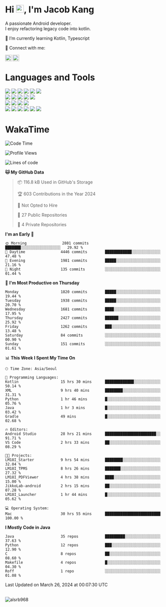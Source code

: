 # Hi <img src="https://media.giphy.com/media/hvRJCLFzcasrR4ia7z/giphy.gif" width="25px">, I'm Jacob Kang
A passionate Android developer.
</br>
I enjoy refactoring legacy code into kotlin.

🌱 I’m currently learning Kotlin, Typescript

🤝 Connect with me:

<a href="https://www.linkedin.com/in/minkyu-kang-b7477b1b2/"><img align="left" src="https://raw.githubusercontent.com/yushi1007/yushi1007/main/images/linkedin.svg" alt="Minkyu Kang | LinkedIn" width="21px"/></a>
<a href="https://www.instagram.com/_jacob_kang/"><img align="left" src="https://raw.githubusercontent.com/yushi1007/yushi1007/main/images/instagram.svg" alt="Jacob Kang | Instagram" width="21px"/></a>

</br>

# Languages and Tools

<div align="left">
<img src="https://img.shields.io/badge/java-007396?logo=java&logoColor=white"/>
<img src="https://img.shields.io/badge/kotlin-7F52FF?logo=kotlin&logoColor=white"/>
<img src="https://img.shields.io/badge/python-3776AB?logo=python&logoColor=white"/>
<img src="https://img.shields.io/badge/bash shell-4EAA25?logo=gnubash&logoColor=white"/>
<img src="https://img.shields.io/badge/c-A8B9CC?logo=c&logoColor=white"/>
<img src="https://img.shields.io/badge/c++-00599C?logo=c%2b%2b&logoColor=white"/>
</div>
<div align="left">
<img src="https://img.shields.io/badge/git-F05032?logo=git&logoColor=white"/>
<img src="https://img.shields.io/badge/github-181717?logo=github&logoColor=white"/>
<img src="https://img.shields.io/badge/mysql-4479A1?logo=mysql&logoColor=white"/>
<img src="https://img.shields.io/badge/sqlite-003B57?logo=sqlite&logoColor=white"/>
<img src="https://img.shields.io/badge/amazon AWS-232F3E?logo=amazonaws&logoColor=white"/>
</div>
<div align="left">
<img src="https://img.shields.io/badge/android-3DDC84?logo=android&logoColor=white"/>
<img src="https://img.shields.io/badge/linux-FCC624?logo=linux&logoColor=white"/>
<img src="https://img.shields.io/badge/flask-000000?logo=flask&logoColor=white"/>
<img src="https://img.shields.io/badge/arduino-00979D?logo=arduino&logoColor=white"/>
</div>
<div align="left">
<img src="https://img.shields.io/badge/slack-4A154B?logo=slack&logoColor=white"/>
<img src="https://img.shields.io/badge/notion-000000?logo=notion&logoColor=white"/>
<img src="https://img.shields.io/badge/jira-0052CC?logo=jira&logoColor=white"/>
<img src="https://img.shields.io/badge/postman-FF6C37?logo=postman&logoColor=white"/>
<img src="https://img.shields.io/badge/intellij-000000?logo=intellijidea&logoColor=white"/>
<img src="https://img.shields.io/badge/pycharm-000000?logo=pycharm&logoColor=white"/>
</div>

# WakaTime

<!--START_SECTION:waka-->
![Code Time](http://img.shields.io/badge/Code%20Time-3%2C632%20hrs%2056%20mins-blue)

![Profile Views](http://img.shields.io/badge/Profile%20Views-0-blue)

![Lines of code](https://img.shields.io/badge/From%20Hello%20World%20I%27ve%20Written-7.1%20million%20lines%20of%20code-blue)

**🐱 My GitHub Data** 

> 📦 116.8 kB Used in GitHub's Storage 
 > 
> 🏆 603 Contributions in the Year 2024
 > 
> 🚫 Not Opted to Hire
 > 
> 📜 27 Public Repositories 
 > 
> 🔑 4 Private Repositories 
 > 
**I'm an Early 🐤** 

```text
🌞 Morning                2801 commits        ███████░░░░░░░░░░░░░░░░░░   29.92 % 
🌆 Daytime                4446 commits        ████████████░░░░░░░░░░░░░   47.48 % 
🌃 Evening                1981 commits        █████░░░░░░░░░░░░░░░░░░░░   21.16 % 
🌙 Night                  135 commits         ░░░░░░░░░░░░░░░░░░░░░░░░░   01.44 % 
```
📅 **I'm Most Productive on Thursday** 

```text
Monday                   1820 commits        █████░░░░░░░░░░░░░░░░░░░░   19.44 % 
Tuesday                  1938 commits        █████░░░░░░░░░░░░░░░░░░░░   20.70 % 
Wednesday                1681 commits        ████░░░░░░░░░░░░░░░░░░░░░   17.95 % 
Thursday                 2427 commits        ██████░░░░░░░░░░░░░░░░░░░   25.92 % 
Friday                   1262 commits        ███░░░░░░░░░░░░░░░░░░░░░░   13.48 % 
Saturday                 84 commits          ░░░░░░░░░░░░░░░░░░░░░░░░░   00.90 % 
Sunday                   151 commits         ░░░░░░░░░░░░░░░░░░░░░░░░░   01.61 % 
```


📊 **This Week I Spent My Time On** 

```text
🕑︎ Time Zone: Asia/Seoul

💬 Programming Languages: 
Kotlin                   15 hrs 30 mins      █████████████░░░░░░░░░░░░   50.14 % 
XML                      9 hrs 40 mins       ████████░░░░░░░░░░░░░░░░░   31.31 % 
Python                   1 hr 46 mins        █░░░░░░░░░░░░░░░░░░░░░░░░   05.76 % 
Java                     1 hr 3 mins         █░░░░░░░░░░░░░░░░░░░░░░░░   03.42 % 
Gradle                   49 mins             █░░░░░░░░░░░░░░░░░░░░░░░░   02.68 % 

🔥 Editors: 
Android Studio           28 hrs 21 mins      ███████████████████████░░   91.71 % 
VS Code                  2 hrs 33 mins       ██░░░░░░░░░░░░░░░░░░░░░░░   08.29 % 

🐱‍💻 Projects: 
LM18I_Starter            9 hrs 54 mins       ████████░░░░░░░░░░░░░░░░░   32.04 % 
LM18I_TPMS               8 hrs 26 mins       ███████░░░░░░░░░░░░░░░░░░   27.32 % 
LM18I_PDFViewer          4 hrs 38 mins       ████░░░░░░░░░░░░░░░░░░░░░   15.00 % 
JikkoLab-android         2 hrs 15 mins       ██░░░░░░░░░░░░░░░░░░░░░░░   07.28 % 
LM18I_Launcher           1 hr 44 mins        █░░░░░░░░░░░░░░░░░░░░░░░░   05.62 % 

💻 Operating System: 
Mac                      30 hrs 55 mins      █████████████████████████   100.00 % 
```

**I Mostly Code in Java** 

```text
Java                     35 repos            █████████░░░░░░░░░░░░░░░░   37.63 % 
Python                   12 repos            ███░░░░░░░░░░░░░░░░░░░░░░   12.90 % 
C                        8 repos             ██░░░░░░░░░░░░░░░░░░░░░░░   08.60 % 
Makefile                 4 repos             █░░░░░░░░░░░░░░░░░░░░░░░░   04.30 % 
Roff                     1 repo              ░░░░░░░░░░░░░░░░░░░░░░░░░   01.08 % 
```




 Last Updated on March 26, 2024 at 00:07:30 UTC
<!--END_SECTION:waka-->

</br>

<div align="left">
<img align="left" src="https://github-readme-stats.vercel.app/api/top-langs?username=alsrb968&show_icons=true&locale=en&layout=compact&theme=dark" alt="alsrb968" />
</div>
